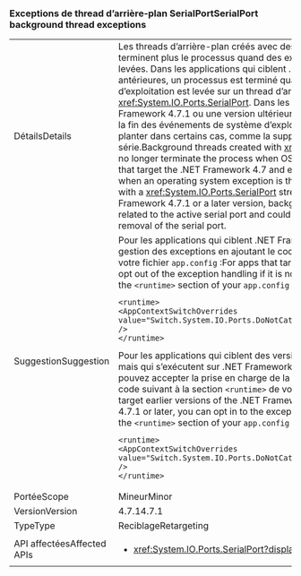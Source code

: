 ### <a name="serialport-background-thread-exceptions"></a><span data-ttu-id="55a31-101">Exceptions de thread d’arrière-plan SerialPort</span><span class="sxs-lookup"><span data-stu-id="55a31-101">SerialPort background thread exceptions</span></span>

|   |   |
|---|---|
|<span data-ttu-id="55a31-102">Détails</span><span class="sxs-lookup"><span data-stu-id="55a31-102">Details</span></span>|<span data-ttu-id="55a31-103">Les threads d’arrière-plan créés avec des flux <xref:System.IO.Ports.SerialPort> ne terminent plus le processus quand des exceptions de système d’exploitation sont levées. Dans les applications qui ciblent .NET Framework 4.7 et les versions antérieures, un processus est terminé quand une exception de système d’exploitation est levée sur un thread d’arrière-plan créé avec un flux <xref:System.IO.Ports.SerialPort>. Dans les applications que ciblent .NET Framework 4.7.1 ou une version ultérieure, les threads d’arrière-plan attendent la fin des événements de système d’exploitation liés au port série actif et peuvent planter dans certains cas, comme la suppression soudaine du port série.</span><span class="sxs-lookup"><span data-stu-id="55a31-103">Background threads created with <xref:System.IO.Ports.SerialPort> streams no longer terminate the process when OS exceptions are thrown.In applications that target the .NET Framework 4.7 and earlier versions, a process is terminated when an operating system exception is thrown on a background thread created with a <xref:System.IO.Ports.SerialPort> stream.In applications that target the .NET Framework 4.7.1 or a later version, background threads wait for OS events related to the active serial port and could crash in some cases, such as sudden removal of the serial port.</span></span>|
|<span data-ttu-id="55a31-104">Suggestion</span><span class="sxs-lookup"><span data-stu-id="55a31-104">Suggestion</span></span>|<span data-ttu-id="55a31-105">Pour les applications qui ciblent .NET Framework 4.7.1, vous pouvez refuser la gestion des exceptions en ajoutant le code suivant à la section <code>&lt;runtime&gt;</code> de votre fichier <code>app.config</code> :</span><span class="sxs-lookup"><span data-stu-id="55a31-105">For apps that target the .NET Framework 4.7.1, you can opt out of the exception handling if it is not desirable by adding the following to the <code>&lt;runtime&gt;</code> section of your <code>app.config</code> file:</span></span><pre><code class="language-xml">&lt;runtime&gt;&#13;&#10;&lt;AppContextSwitchOverrides value=&quot;Switch.System.IO.Ports.DoNotCatchSerialStreamThreadExceptions=true&quot; /&gt;&#13;&#10;&lt;/runtime&gt;&#13;&#10;</code></pre><span data-ttu-id="55a31-106">Pour les applications qui ciblent des versions antérieures du .NET Framework mais qui s’exécutent sur .NET Framework 4.7.1 ou une version ultérieure, vous pouvez accepter la prise en charge de la gestion des exceptions en ajoutant le code suivant à la section <code>&lt;runtime&gt;</code> de votre fichier <code>app.config</code> :</span><span class="sxs-lookup"><span data-stu-id="55a31-106">For apps that target earlier versions of the .NET Framework but run on the .NET Framework 4.7.1 or later, you can opt in to the exception handling by adding the following to the <code>&lt;runtime&gt;</code> section of your <code>app.config</code> file:</span></span><pre><code class="language-xml">&lt;runtime&gt;&#13;&#10;&lt;AppContextSwitchOverrides value=&quot;Switch.System.IO.Ports.DoNotCatchSerialStreamThreadExceptions=false&quot; /&gt;&#13;&#10;&lt;/runtime&gt;&#13;&#10;</code></pre>|
|<span data-ttu-id="55a31-107">Portée</span><span class="sxs-lookup"><span data-stu-id="55a31-107">Scope</span></span>|<span data-ttu-id="55a31-108">Mineur</span><span class="sxs-lookup"><span data-stu-id="55a31-108">Minor</span></span>|
|<span data-ttu-id="55a31-109">Version</span><span class="sxs-lookup"><span data-stu-id="55a31-109">Version</span></span>|<span data-ttu-id="55a31-110">4.7.1</span><span class="sxs-lookup"><span data-stu-id="55a31-110">4.7.1</span></span>|
|<span data-ttu-id="55a31-111">Type</span><span class="sxs-lookup"><span data-stu-id="55a31-111">Type</span></span>|<span data-ttu-id="55a31-112">Reciblage</span><span class="sxs-lookup"><span data-stu-id="55a31-112">Retargeting</span></span>|
|<span data-ttu-id="55a31-113">API affectées</span><span class="sxs-lookup"><span data-stu-id="55a31-113">Affected APIs</span></span>|<ul><li><xref:System.IO.Ports.SerialPort?displayProperty=nameWithType></li></ul>|

